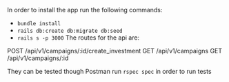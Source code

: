 In order to install the app run the following commands:

- `bundle install`
- `rails db:create db:migrate db:seed`
- `rails s -p 3000`
  The routes for the api are:

POST /api/v1/campaigns/:id/create_investment
GET /api/v1/campaigns
GET /api/v1/campaigns/:id

They can be tested though Postman
run `rspec spec` in order to run tests
